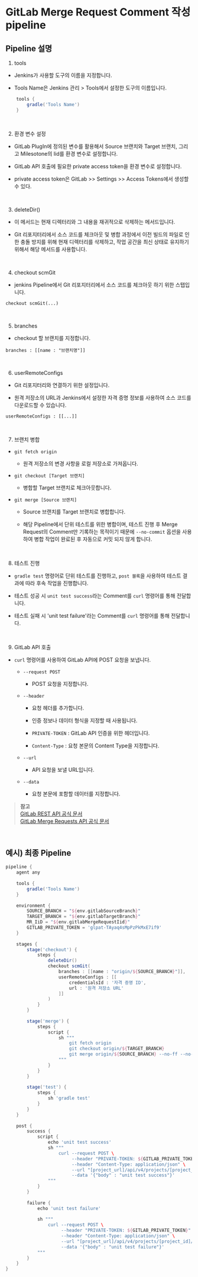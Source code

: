 # GitLab Merge Request Comment 작성 pipeline

## Pipeline 설명

1. tools

- Jenkins가 사용할 도구의 이름을 지정합니다.

- Tools Name은 Jenkins 관리 > Tools에서 설정한 도구의 이름입니다.

```groovy
    tools {
        gradle('Tools Name')
    }
```

<br/>

2. 환경 변수 설정

- GitLab PlugIn에 정의된 변수를 활용해서 Source 브랜치와 Target 브랜치, 그리고 Milesotone의 Iid를 환경 변수로 설정합니다.

- GitLab API 호출에 필요한 private access token을 환경 변수로 설정합니다.

- private access token은 GitLab >> Settings >> Access Tokens에서 생성할 수 있다.

<br/>

3. deleteDir()

- 이 메서드는 현재 디렉터리와 그 내용을 재귀적으로 삭제하는 메서드입니다.

- Git 리포지터리에서 소스 코드를 체크아웃 및 병합 과정에서 이전 빌드의 파일로 인한 충돌 방지를 위해 현재 디렉터리를 삭제하고, 작업 공간을 최신 상태로 유지하기 위해서 해당 메서드를 사용합니다.

<br/>

4. checkout scmGit

- jenkins Pipeline에서 Git 리포지터리에서 소스 코드를 체크아웃 하기 위한 스탭입니다.

```
checkout scmGit(...)
```

<br/>

5. branches

- checkout 할 브랜치를 지정합니다.

```
branches : [[name : "브랜치명"]]
```

<br/>

6. userRemoteConfigs

- Git 리포지터리와 연결하기 위한 설정입니다.

- 원격 저장소의 URL과 Jenkins에서 설정한 자격 증명 정보를 사용하여 소스 코드를 다운로드할 수 있습니다.

```
userRemoteConfigs : [[...]]
```

<br/>

7. 브랜치 병합

- `git fetch origin`

    - 원격 저장소의 변경 사항을 로컬 저장소로 가져옵니다.

- `git checkout [Target 브랜치]`

    - 병합할 Target 브랜치로 체크아웃합니다.

- `git merge [Source 브랜치]`

    - Source 브랜치를 Target 브랜치로 병합합니다.

    - 해당 Pipeline에서 단위 테스트를 위한 병합이며, 테스트 진행 후 Merge Request의 Comment만 기록하는 목적이기 때문에 `--no-commit` 옵션을 사용하여 병합 작업이 완료된 후 자동으로 커밋 되지 않게 합니다.

<br/>

8. 테스트 진행

- `gradle test` 명령어로 단위 테스트를 진행하고, `post 블록`을 사용하여 테스트 결과에 따라 후속 작업을 진행합니다.

- 테스트 성공 시 `unit test success`라는 Comment를 `curl` 명령어를 통해 전달합니다.

- 테스트 실패 시 'unit test failure'라는 Comment를 `curl` 명령어를 통해 전달합니다.

<br/>

9. GitLab API 호출

- `curl` 명령어를 사용하여 GitLab API에 POST 요청을 보냅니다.

    - `--request POST`

        - POST 요청을 지정합니다.
    
    - `--header`

        - 요청 헤더를 추가합니다.

        - 인증 정보나 데이터 형식을 지정할 때 사용됩니다.

        - `PRIVATE-TOKEN` : GitLab API 인증을 위한 헤더입니다.

        - `Content-Type` : 요청 본문의 Content Type을 지정합니다.

    - `--url`

        - API 요청을 보낼 URL입니다.

    - `--data`

        - 요청 본문에 포함할 데이터를 지정합니다.

>**참고** <br/>
>[GitLab REST API 공식 문서](https://docs.gitlab.com/ee/api/rest/) <br/>
>[GitLab Merge Requests API 공식 문서](https://docs.gitlab.com/ee/api/merge_requests.html)

<br/>

## 예시) 최종 Pipeline

```groovy
pipeline {
    agent any
    
    tools {
        gradle('Tools Name')
    }
    
    environment {
        SOURCE_BRANCH = "${env.gitlabSourceBranch}"
        TARGET_BRANCH = "${env.gitlabTargetBranch}"
        MR_IiD = "${env.gitlabMergeRequestIid}"
        GITLAB_PRIVATE_TOKEN = 'glpat-TAyaq4sMpPzPkMxE7if9'
    }
    
    stages {
        stage('checkout') {
            steps {
                deleteDir()
                checkout scmGit(
                    branches : [[name : "origin/${SOURCE_BRANCH}"]],
                    userRemoteConfigs : [[
                        credentialsId : '자격 증명 ID',
                        url : '원격 저장소 URL'
                    ]]
                )
            }
        }
        
        stage('merge') {
            steps {
                script {
                    sh """
                        git fetch origin
                        git checkout origin/${TARGET_BRANCH}
                        git merge origin/${SOURCE_BRANCH} --no-ff --no-commit
                    """
                }
            }
        }
        
        stage('test') {
            steps {
                sh 'gradle test'
            }
        }
    }
    
    post {
        success {
            script {
                echo 'unit test success'
                sh """
                    curl --request POST \
                         --header "PRIVATE-TOKEN: ${GITLAB_PRIVATE_TOKEN}" \
                         --header "Content-Type: application/json" \
                         --url "[project_url]/api/v4/projects/[project_id]/merge_requests/${MR_IiD}/notes" \
                         --data '{"body" : "unit test success"}'
                """
            }
        }
        
        failure {
            echo 'unit test failure'
            
            sh """
                curl --request POST \
                     --header "PRIVATE-TOKEN: ${GITLAB_PRIVATE_TOKEN}" \
                     --header "Content-Type: application/json" \
                     --url "[project_url]/api/v4/projects/[project_id]/merge_requests/${MR_IiD}/notes" \
                     --data '{"body" : "unit test failure"}'
            """
        }
    }
}
```
